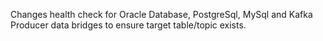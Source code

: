 Changes health check for Oracle Database, PostgreSql, MySql and Kafka Producer data bridges to ensure target table/topic exists.
